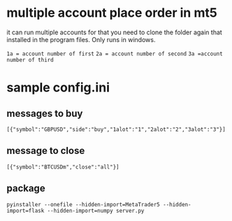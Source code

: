 # multiple account place order in mt5 
it can run multiple accounts for that you need to clone the folder again that installed in the program files. Only runs in windows. 


`1a = account number of first`
`2a = account number of second`
`3a =account number of third`

# sample config.ini


## messages to buy 
`[{"symbol":"GBPUSD","side":"buy","1alot":"1","2alot":"2","3alot":"3"}]`

## message to close 
`[{"symbol":"BTCUSDm","close":"all"}]`

## package
`pyinstaller --onefile --hidden-import=MetaTrader5 --hidden-import=flask --hidden-import=numpy server.py`